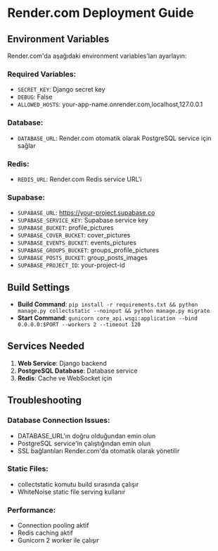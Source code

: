 # Render.com Deployment Guide

## Environment Variables

Render.com'da aşağıdaki environment variables'ları ayarlayın:

### Required Variables:
- `SECRET_KEY`: Django secret key
- `DEBUG`: False
- `ALLOWED_HOSTS`: your-app-name.onrender.com,localhost,127.0.0.1

### Database:
- `DATABASE_URL`: Render.com otomatik olarak PostgreSQL service için sağlar

### Redis:
- `REDIS_URL`: Render.com Redis service URL'i

### Supabase:
- `SUPABASE_URL`: https://your-project.supabase.co
- `SUPABASE_SERVICE_KEY`: Supabase service key
- `SUPABASE_BUCKET`: profile_pictures
- `SUPABASE_COVER_BUCKET`: cover_pictures
- `SUPABASE_EVENTS_BUCKET`: events_pictures
- `SUPABASE_GROUPS_BUCKET`: groups_profile_pictures
- `SUPABASE_POSTS_BUCKET`: group_posts_images
- `SUPABASE_PROJECT_ID`: your-project-id

## Build Settings

- **Build Command**: `pip install -r requirements.txt && python manage.py collectstatic --noinput && python manage.py migrate`
- **Start Command**: `gunicorn core_api.wsgi:application --bind 0.0.0.0:$PORT --workers 2 --timeout 120`

## Services Needed

1. **Web Service**: Django backend
2. **PostgreSQL Database**: Database service
3. **Redis**: Cache ve WebSocket için

## Troubleshooting

### Database Connection Issues:
- DATABASE_URL'ın doğru olduğundan emin olun
- PostgreSQL service'in çalıştığından emin olun
- SSL bağlantıları Render.com'da otomatik olarak yönetilir

### Static Files:
- collectstatic komutu build sırasında çalışır
- WhiteNoise static file serving kullanır

### Performance:
- Connection pooling aktif
- Redis caching aktif
- Gunicorn 2 worker ile çalışır
